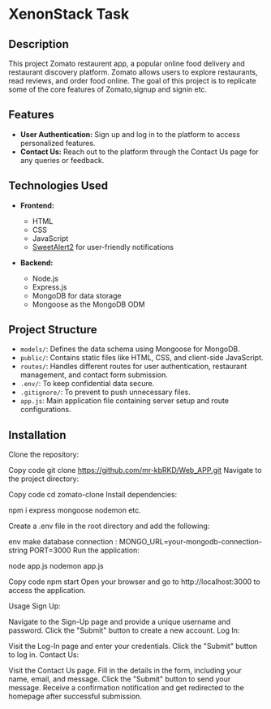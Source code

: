 # XenonStack Task


## Description

This project Zomato restaurent app, a popular online food delivery and restaurant discovery platform. Zomato allows users to explore restaurants, read reviews, and order food online. The goal of this project is to replicate some of the core features of Zomato,signup and signin etc.

## Features

- **User Authentication:** Sign up and log in to the platform to access personalized features.
- **Contact Us:** Reach out to the platform through the Contact Us page for any queries or feedback.

## Technologies Used

- **Frontend:**
  - HTML
  - CSS
  - JavaScript
  - [SweetAlert2](https://sweetalert2.github.io/) for user-friendly notifications

- **Backend:**
  - Node.js
  - Express.js
  - MongoDB for data storage
  - Mongoose as the MongoDB ODM

## Project Structure

- `models/`: Defines the data schema using Mongoose for MongoDB.
- `public/`: Contains static files like HTML, CSS, and client-side JavaScript.
- `routes/`: Handles different routes for user authentication, restaurant management, and contact form submission.
- `.env/`: To keep confidential data secure.
- `.gitignore/`: To prevent to push unnecessary files.
- `app.js`: Main application file containing server setup and route configurations.


    
## Installation

Clone the repository:


Copy code
git clone https://github.com/mr-kbRKD/Web_APP.git
Navigate to the project directory:


Copy code
cd zomato-clone
Install dependencies:

npm i 
express
mongoose
nodemon
etc.


Create a .env file in the root directory and add the following:

env
make database connection : 
MONGO_URL=your-mongodb-connection-string
PORT=3000
Run the application:

node app.js
nodemon app.js

Copy code
npm start
Open your browser and go to http://localhost:3000 to access the application.

Usage
Sign Up:

Navigate to the Sign-Up page and provide a unique username and password.
Click the "Submit" button to create a new account.
Log In:

Visit the Log-In page and enter your credentials.
Click the "Submit" button to log in.
Contact Us:

Visit the Contact Us page.
Fill in the details in the form, including your name, email, and message.
Click the "Submit" button to send your message.
Receive a confirmation notification and get redirected to the homepage after successful submission.